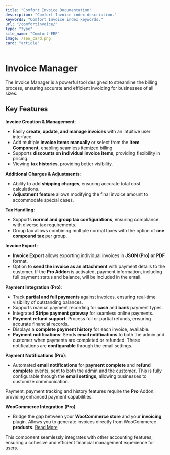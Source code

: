 ```yaml
---
title: "Comfort Invoice Documentation"
description: "Comfort Invoice index description."
keywords: "Comfort Invoice index keywords."
url: "/comfortinvoice/"
type: "type"
site_name: "Comfort ERP"
image: /seo_card.png
card: "article"
---
```


# Invoice Manager

The Invoice Manager is a powerful tool designed to streamline the billing process, ensuring accurate and efficient invoicing for businesses of all sizes.

## Key Features ##

**Invoice Creation & Management**:
+ Easily **create, update, and manage invoices** with an intuitive user interface.
+ Add multiple **invoice items manually** or select from the **Item Component**, enabling seamless itemized billing.
+ Supports **discounts on individual invoice items**, providing flexibility in pricing.
+ Viewing **tax histories**, providing better visibility.

**Additional Charges & Adjustments**:
+ Ability to add **shipping charges**, ensuring accurate total cost calculations.
+ **Adjustment feature** allows modifying the final invoice amount to accommodate special cases.

**Tax Handling**:
+ Supports **normal and group tax configurations**, ensuring compliance with diverse tax requirements.
+ Group tax allows combining multiple normal taxes with the option of **one compound tax** per group.

**Invoice Export**:
+ **Invoice Export** allows exporting individual invoices in **JSON (Pro) or PDF** format.
+ Option to **send the invoice as an attachment** with payment details to the customer. If the **Pro Addon** is activated, payment information, including full payment status and balance, will be included in the email.

**Payment Integration (Pro)**:
+ Track **partial and full payments** against invoices, ensuring real-time visibility of outstanding balances.
+ Supports manual payment recording for **cash** and **bank** payment types.
+ Integrated **Stripe payment gateway** for seamless online payments.
+ **Payment refund support**: Process full or partial refunds, ensuring accurate financial records.
+ Displays a **complete payment history** for each invoice, available.
+ **Payment notifications**: Sends **email notifications** to both the admin and customer when payments are completed or refunded. These notifications are **configurable** through the email settings.

**Payment Notifications (Pro)**:
+ Automated **email notifications** for **payment complete** and **refund complete** events, sent to both the admin and the customer. This is fully configurable through the **email settings**, allowing businesses to customize communication.

Payment, payment tracking and history features require the **Pro** Addon, providing enhanced payment capabilities.

**WooCommerce Integration (Pro)**
+ Bridge the gap between your **WooCommerce store** and your **invoicing** plugin. Allows you to generate invoices directly from WooCommerce **products**. [Read More](./woo-integration.md)

This component seamlessly integrates with other accounting features, ensuring a cohesive and efficient financial management experience for users.

